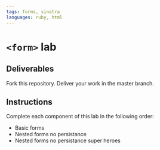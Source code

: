 ```yaml
---
tags: forms, sinatra
languages: ruby, html
---
```


# `<form>` lab

## Deliverables

Fork this repository. Deliver your work in the master branch.

## Instructions

Complete each component of this lab in the following order:

* Basic forms
* Nested forms no persistance
* Nested forms no persistance super heroes
